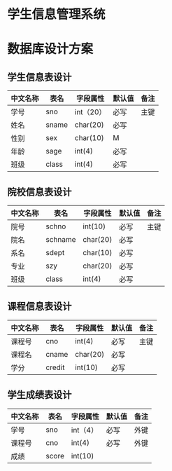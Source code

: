# 学生信息管理系统


# 数据库设计方案

## 学生信息表设计
| 中文名称 | 表名 | 字段属性 | 默认值 | 备注 |
|---------|-----|---------|-------|------|
| 学号 | sno | int（20）| 必写 | 主键 |
| 姓名 | sname | char(20) | 必写 |    |
| 性别 | sex | char(10) | M |    |
| 年龄 | sage | int(4) | 必写 |    |
| 班级 | class | int(4) | 必写 |    |


## 院校信息表设计
| 中文名称 | 表名 | 字段属性 | 默认值 | 备注 |
|---------|-----|---------|-------|------|
| 院号 | schno | int(10) | 必写 | 主键 |  
| 院名 | schname | char(20) | 必写 |     |
| 系名 | sdept | char(10) | 必写 |    |
| 专业 | szy | char(20) | 必写 |    |  
| 班级 | class | int(4) | 必写 |    |


## 课程信息表设计
| 中文名称 | 表名 | 字段属性 | 默认值 | 备注 |
|---------|-----|---------|-------|------|
| 课程号 | cno | int(4) | 必写 | 主键 |
| 课程名 | cname | char(20) | 必写 |    |
| 学分 | credit | int(10) | 必写 |    |


## 学生成绩表设计
| 中文名称 | 表名 | 字段属性 | 默认值 | 备注 |
|---------|-----|---------|-------|------|
| 学号 | sno | int（4）| 必写 | 外键 |
| 课程号 | cno | int(4) | 必写 | 外键 |
| 成绩 | score | int(10) |    |    |
